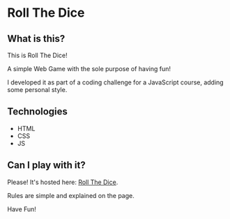 # Roll The Dice

## What is this?

This is Roll The Dice!

A simple Web Game with the sole purpose of having fun!

I developed it as part of a coding challenge for a JavaScript course, adding some personal style.

## Technologies

- HTML
- CSS
- JS

## Can I play with it?

Please! It's hosted here: [Roll The Dice](https://mfigueira.github.io/Roll-The-Dice/).

Rules are simple and explained on the page.

Have Fun!
